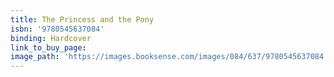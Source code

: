 ```yaml
---
title: The Princess and the Pony
isbn: '9780545637084'
binding: Hardcover
link_to_buy_page:
image_path: 'https://images.booksense.com/images/084/637/9780545637084.jpg'
---
```


